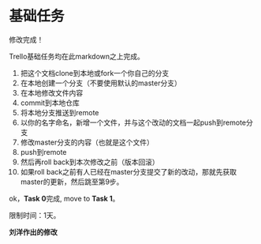 基础任务
===
修改完成！

Trello基础任务均在此markdown之上完成。

1. 把这个文档clone到本地或fork一个你自己的分支
2. 在本地创建一个分支（不要使用默认的master分支）
3. 在本地修改文件内容
4. commit到本地仓库
5. 将本地分支推送到remote
6. 以你的名字命名，新增一个文件，并与这个改动的文档一起push到remote分支
7. 修改master分支的内容（也就是这个文件）
8. push到remote
9. 然后再roll back到本次修改之前（版本回滚）
10. 如果roll back之前有人已经在master分支提交了新的改动，那就先获取master的更新，然后跳至第9步。

ok，**Task 0**完成, move to **Task 1**。

限制时间：1天。

**刘洋作出的修改**


